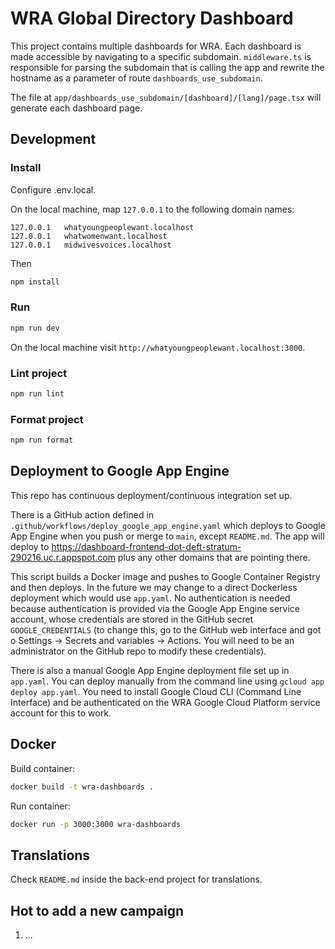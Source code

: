 # WRA Global Directory Dashboard

This project contains multiple dashboards for WRA. Each dashboard is made accessible by navigating to a specific
subdomain. `middleware.ts` is responsible for parsing the subdomain that is calling the app and rewrite the hostname
as a parameter of route `dashboards_use_subdomain`.

The file at `app/dashboards_use_subdomain/[dashboard]/[lang]/page.tsx` will generate each dashboard page.

## Development

### Install

Configure .env.local.

On the local machine, map `127.0.0.1` to the following domain names:

```text
127.0.0.1   whatyoungpeoplewant.localhost
127.0.0.1   whatwomenwant.localhost
127.0.0.1   midwivesvoices.localhost
```

Then

```bash
npm install
```

### Run

```bash
npm run dev
```

On the local machine visit `http://whatyoungpeoplewant.localhost:3000`.

### Lint project

```bash
npm run lint
```

### Format project

```bash
npm run format
```

## Deployment to Google App Engine

This repo has continuous deployment/continuous integration set up.

There is a GitHub action defined in `.github/workflows/deploy_google_app_engine.yaml` which deploys to Google App Engine
when you push or merge to `main`, except `README.md`. The app will deploy
to https://dashboard-frontend-dot-deft-stratum-290216.uc.r.appspot.com plus any other domains that are pointing there.

This script builds a Docker image and pushes to Google Container Registry and then deploys. In the future we may change
to a direct Dockerless deployment which would use `app.yaml`. No authentication is needed because authentication is
provided
via the Google App Engine service account, whose credentials are stored in the GitHub secret `GOOGLE_CREDENTIALS` (to
change this, go to the GitHub web interface and got o Settings -> Secrets and variables -> Actions. You will need to be
an administrator on the GitHub repo to modify these credentials).

There is also a manual Google App Engine deployment file set up in `app.yaml`. You can deploy manually from the command
line using `gcloud app deploy app.yaml`. You need to install Google Cloud CLI (Command Line Interface) and be
authenticated on the WRA Google Cloud Platform service account for this to work.

## Docker

Build container:

```bash
docker build -t wra-dashboards .
```

Run container:

```bash
docker run -p 3000:3000 wra-dashboards
```

## Translations

Check `README.md` inside the back-end project for translations.

## Hot to add a new campaign

1. ...